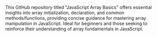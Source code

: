 This GitHub repository titled "JavaScript Array Basics" offers essential insights into array initialization, declaration, and common methods/functions, providing concise guidance for mastering array manipulation in JavaScript. Ideal for beginners and those seeking to reinforce their understanding of array fundamentals in JavaScript.

